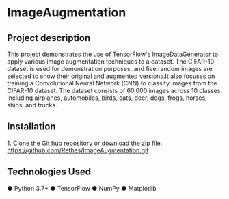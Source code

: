 # ImageAugmentation

## Project description
This project demonstrates the use of TensorFlow's ImageDataGenerator to apply various image augmentation techniques to a dataset. The CIFAR-10 dataset is used for demonstration purposes, and five random images are selected to show their original and augmented versions.It also focuses on training a Convolutional Neural Network (CNN) to classify images from the CIFAR-10 dataset. The dataset consists of 60,000 images across 10 classes, including airplanes, automobiles, birds, cats, deer, dogs, frogs, horses, ships, and trucks.

## Installation
1.⁠ ⁠Clone the Git hub repository or download the zip file.
https://github.com/Rethes/ImageAugmentation.git

## Technologies Used
●	Python 3.7+
●	TensorFlow
●	NumPy
●	Matplotlib